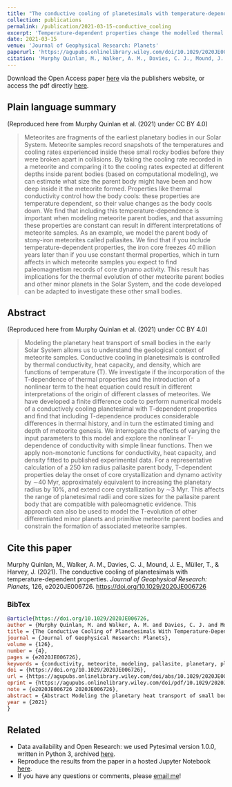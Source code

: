 ```yaml
---
title: "The conductive cooling of planetesimals with temperature-dependent properties"
collection: publications
permalink: /publication/2021-03-15-conductive_cooling
excerpt: 'Temperature-dependent properties change the modelled thermal evolution of meteorite parent bodies.'
date: 2021-03-15
venue: 'Journal of Geophysical Research: Planets'
paperurl: 'https://agupubs.onlinelibrary.wiley.com/doi/10.1029/2020JE006726'
citation: 'Murphy Quinlan, M., Walker, A. M., Davies, C. J., Mound, J. E., Müller, T., & Harvey, J. (2021). &quot;The conductive cooling of planetesimals with temperature-dependent properties.&quot; <i>Journal of Geophysical Research: Planets</i>. 126(4).'
---
```


Download the Open Access paper [here](https://agupubs.onlinelibrary.wiley.com/doi/10.1029/2020JE006726) via the publishers website, or access the pdf directly [here](https://murphyqm.github.io/files/2020JE006726_conductive_cooling.pdf).

## Plain language summary

(Reproduced here from Murphy Quinlan et al. (2021) under CC BY 4.0)

>Meteorites are fragments of the earliest planetary bodies in our Solar System. Meteorite samples record snapshots of the temperatures and cooling rates experienced inside these small rocky bodies before they were broken apart in collisions. By taking the cooling rate recorded in a meteorite and comparing it to the cooling rates expected at different depths inside parent bodies (based on computational modeling), we can estimate what size the parent body might have been and how deep inside it the meteorite formed. Properties like thermal conductivity control how the body cools: these properties are temperature dependent, so their value changes as the body cools down. We find that including this temperature-dependence is important when modeling meteorite parent bodies, and that assuming these properties are constant can result in different interpretations of meteorite samples. As an example, we model the parent body of stony-iron meteorites called pallasites. We find that if you include temperature-dependent properties, the iron core freezes 40 million years later than if you use constant thermal properties, which in turn affects in which meteorite samples you expect to find paleomagnetism records of core dynamo activity. This result has implications for the thermal evolution of other meteorite parent bodies and other minor planets in the Solar System, and the code developed can be adapted to investigate these other small bodies.

## Abstract

(Reproduced here from Murphy Quinlan et al. (2021) under CC BY 4.0)

>Modeling the planetary heat transport of small bodies in the early Solar System allows us to understand the geological context of meteorite samples. Conductive cooling in planetesimals is controlled by thermal conductivity, heat capacity, and density, which are functions of temperature (T). We investigate if the incorporation of the T-dependence of thermal properties and the introduction of a nonlinear term to the heat equation could result in different interpretations of the origin of different classes of meteorites. We have developed a finite difference code to perform numerical models of a conductively cooling planetesimal with T-dependent properties and find that including T-dependence produces considerable differences in thermal history, and in turn the estimated timing and depth of meteorite genesis. We interrogate the effects of varying the input parameters to this model and explore the nonlinear T-dependence of conductivity with simple linear functions. Then we apply non-monotonic functions for conductivity, heat capacity, and density fitted to published experimental data. For a representative calculation of a 250 km radius pallasite parent body, T-dependent properties delay the onset of core crystallization and dynamo activity by ∼40 Myr, approximately equivalent to increasing the planetary radius by 10%, and extend core crystallization by ∼3 Myr. This affects the range of planetesimal radii and core sizes for the pallasite parent body that are compatible with paleomagnetic evidence. This approach can also be used to model the T-evolution of other differentiated minor planets and primitive meteorite parent bodies and constrain the formation of associated meteorite samples.

## Cite this paper

Murphy Quinlan, M., Walker, A. M., Davies, C. J., Mound, J. E., Müller, T., & Harvey, J. (2021). The conductive cooling of planetesimals with temperature-dependent properties. *Journal of Geophysical Research: Planets,* 126, e2020JE006726. https://doi.org/10.1029/2020JE006726 

### BibTex

```BibTex
@article{https://doi.org/10.1029/2020JE006726,
author = {Murphy Quinlan, M. and Walker, A. M. and Davies, C. J. and Mound, J. E. and Müller, T. and Harvey, J.},
title = {The Conductive Cooling of Planetesimals With Temperature-Dependent Properties},
journal = {Journal of Geophysical Research: Planets},
volume = {126},
number = {4},
pages = {e2020JE006726},
keywords = {conductivity, meteorite, modeling, pallasite, planetary, planetesimal},
doi = {https://doi.org/10.1029/2020JE006726},
url = {https://agupubs.onlinelibrary.wiley.com/doi/abs/10.1029/2020JE006726},
eprint = {https://agupubs.onlinelibrary.wiley.com/doi/pdf/10.1029/2020JE006726},
note = {e2020JE006726 2020JE006726},
abstract = {Abstract Modeling the planetary heat transport of small bodies in the early Solar System allows us to understand the geological context of meteorite samples. Conductive cooling in planetesimals is controlled by thermal conductivity, heat capacity, and density, which are functions of temperature (T). We investigate if the incorporation of the T-dependence of thermal properties and the introduction of a nonlinear term to the heat equation could result in different interpretations of the origin of different classes of meteorites. We have developed a finite difference code to perform numerical models of a conductively cooling planetesimal with T-dependent properties and find that including T-dependence produces considerable differences in thermal history, and in turn the estimated timing and depth of meteorite genesis. We interrogate the effects of varying the input parameters to this model and explore the nonlinear T-dependence of conductivity with simple linear functions. Then we apply non-monotonic functions for conductivity, heat capacity, and density fitted to published experimental data. For a representative calculation of a 250 km radius pallasite parent body, T-dependent properties delay the onset of core crystallization and dynamo activity by ∼40 Myr, approximately equivalent to increasing the planetary radius by 10\%, and extend core crystallization by ∼3 Myr. This affects the range of planetesimal radii and core sizes for the pallasite parent body that are compatible with paleomagnetic evidence. This approach can also be used to model the T-evolution of other differentiated minor planets and primitive meteorite parent bodies and constrain the formation of associated meteorite samples.},
year = {2021}
}
```

## Related

- Data availability and Open Research: we used Pytesimal version 1.0.0, written in Python 3, archived [here](https://doi.org/10.5281/zenodo.4321772).
- Reproduce the results from the paper in a hosted Jupyter Notebook [here](https://mybinder.org/v2/gh/murphyqm/pytesimal/master?filepath=example-notebooks).
- If you have any questions or comments, please [email me](mailto:eememq@leeds.ac.uk)!


